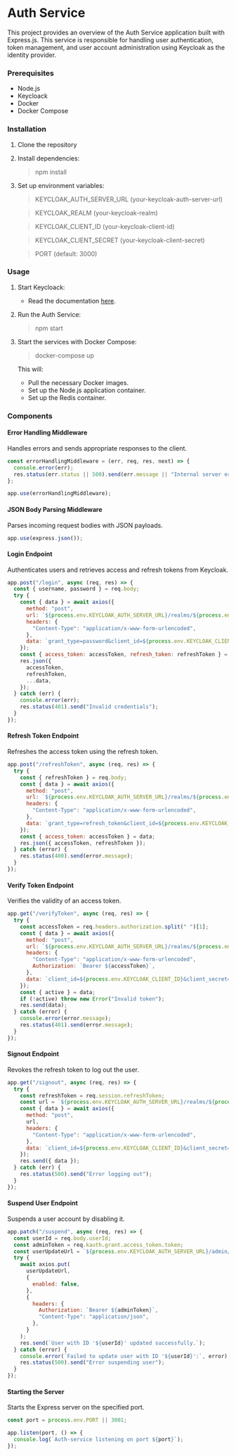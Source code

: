 # Auth Service

This project provides an overview of the Auth Service application built with Express.js. This service is responsible for handling user authentication, token management, and user account administration using Keycloak as the identity provider.

### Prerequisites

- Node.js
- Keycloack
- Docker
- Docker Compose

### Installation

1. Clone the repository
2. Install dependencies:
	> npm install

3. Set up environment variables:

	> KEYCLOAK_AUTH_SERVER_URL (your-keycloak-auth-server-url)

	> KEYCLOAK_REALM (your-keycloak-realm)

	> KEYCLOAK_CLIENT_ID (your-keycloak-client-id)

	> KEYCLOAK_CLIENT_SECRET (your-keycloak-client-secret)

	> PORT (default: 3000)

### Usage
1. Start Keycloack:
	- Read the documentation [here](https://www.keycloak.org/guides).

2. Run the Auth Service:
	> npm start

3. Start the services with Docker Compose:
	> docker-compose up

	This will:

	- Pull the necessary Docker images.
	- Set up the Node.js application container.
	- Set up the Redis container.

### Components
#### Error Handling Middleware

Handles errors and sends appropriate responses to the client.

```javascript
const errorHandlingMiddleware = (err, req, res, next) => {
  console.error(err);
  res.status(err.status || 500).send(err.message || "Internal server error");
};

app.use(errorHandlingMiddleware);
```

#### JSON Body Parsing Middleware

Parses incoming request bodies with JSON payloads.

```javascript
app.use(express.json());


```

#### Login Endpoint

Authenticates users and retrieves access and refresh tokens from Keycloak.

```javascript
app.post("/login", async (req, res) => {
  const { username, password } = req.body;
  try {
    const { data } = await axios({
      method: "post",
      url: `${process.env.KEYCLOAK_AUTH_SERVER_URL}/realms/${process.env.KEYCLOAK_REALM}/protocol/openid-connect/token`,
      headers: {
        "Content-Type": "application/x-www-form-urlencoded",
      },
      data: `grant_type=password&client_id=${process.env.KEYCLOAK_CLIENT_ID}&client_secret=${process.env.KEYCLOAK_CLIENT_SECRET}&username=${username}&password=${password}`,
    });
    const { access_token: accessToken, refresh_token: refreshToken } = data;
    res.json({
      accessToken,
      refreshToken,
      ...data,
    });
  } catch (err) {
    console.error(err);
    res.status(401).send("Invalid credentials");
  }
});

```

#### Refresh Token Endpoint

Refreshes the access token using the refresh token.

```javascript
app.post("/refreshToken", async (req, res) => {
  try {
    const { refreshToken } = req.body;
    const { data } = await axios({
      method: "post",
      url: `${process.env.KEYCLOAK_AUTH_SERVER_URL}/realms/${process.env.KEYCLOAK_REALM}/protocol/openid-connect/token`,
      headers: {
        "Content-Type": "application/x-www-form-urlencoded",
      },
      data: `grant_type=refresh_token&client_id=${process.env.KEYCLOAK_CLIENT_ID}&client_secret=${process.env.KEYCLOAK_CLIENT_SECRET}&refresh_token=${refreshToken}`,
    });
    const { access_token: accessToken } = data;
    res.json({ accessToken, refreshToken });
  } catch (error) {
    res.status(400).send(error.message);
  }
});

```

#### Verify Token Endpoint

Verifies the validity of an access token.

```javascript
app.get("/verifyToken", async (req, res) => {
  try {
    const accessToken = req.headers.authorization.split(" ")[1];
    const { data } = await axios({
      method: "post",
      url: `${process.env.KEYCLOAK_AUTH_SERVER_URL}/realms/${process.env.KEYCLOAK_REALM}/protocol/openid-connect/token/introspect`,
      headers: {
        "Content-Type": "application/x-www-form-urlencoded",
        Authorization: `Bearer ${accessToken}`,
      },
      data: `client_id=${process.env.KEYCLOAK_CLIENT_ID}&client_secret=${process.env.KEYCLOAK_CLIENT_SECRET}&token=${accessToken}`,
    });
    const { active } = data;
    if (!active) throw new Error("Invalid token");
    res.send(data);
  } catch (error) {
    console.error(error.message);
    res.status(401).send(error.message);
  }
});

```

#### Signout Endpoint

Revokes the refresh token to log out the user.

```javascript
app.get("/signout", async (req, res) => {
  try {
    const refreshToken = req.session.refreshToken;
    const url = `${process.env.KEYCLOAK_AUTH_SERVER_URL}/realms/${process.env.KEYCLOAK_REALM}/protocol/openid-connect/revoke`;
    const { data } = await axios({
      method: "post",
      url,
      headers: {
        "Content-Type": "application/x-www-form-urlencoded",
      },
      data: `client_id=${process.env.KEYCLOAK_CLIENT_ID}&client_secret=${process.env.KEYCLOAK_CLIENT_SECRET}&token=${refreshToken}&token_type_hint=refresh_token`,
    });
    res.send({ data });
  } catch (err) {
    res.status(500).send("Error logging out");
  }
});

```

#### Suspend User Endpoint

Suspends a user account by disabling it.

```javascript
app.patch("/suspend", async (req, res) => {
  const userId = req.body.userId;
  const adminToken = req.kauth.grant.access_token.token;
  const userUpdateUrl = `${process.env.KEYCLOAK_AUTH_SERVER_URL}/admin/realms/${process.env.KEYCLOAK_REALM}/users/${userId}`;
  try {
    await axios.put(
      userUpdateUrl,
      {
        enabled: false,
      },
      {
        headers: {
          Authorization: `Bearer ${adminToken}`,
          "Content-Type": "application/json",
        },
      }
    );
    res.send(`User with ID '${userId}' updated successfully.`);
  } catch (error) {
    console.error(`Failed to update user with ID '${userId}':`, error);
    res.status(500).send("Error suspending user");
  }
});

```

#### Starting the Server

Starts the Express server on the specified port.

```javascript
const port = process.env.PORT || 3001;

app.listen(port, () => {
  console.log(`Auth-service listening on port ${port}`);
});

```